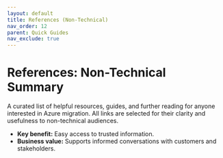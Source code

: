 ```yaml
---
layout: default
title: References (Non-Technical)
nav_order: 12
parent: Quick Guides
nav_exclude: true
---
```


# References: Non-Technical Summary

A curated list of helpful resources, guides, and further reading for anyone interested in Azure migration. All links are selected for their clarity and usefulness to non-technical audiences.

- **Key benefit:** Easy access to trusted information.
- **Business value:** Supports informed conversations with customers and stakeholders.

